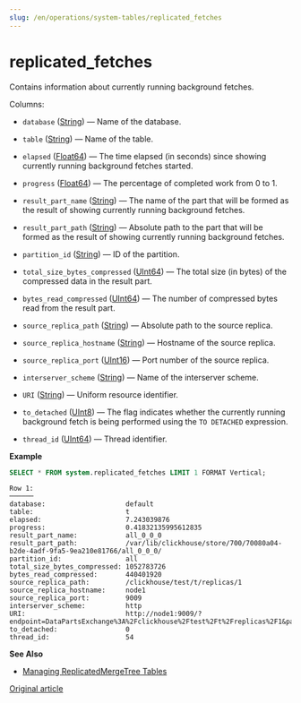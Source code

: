 ```yaml
---
slug: /en/operations/system-tables/replicated_fetches
---
```

# replicated_fetches

Contains information about currently running background fetches.

Columns:

-   `database` ([String](../../sql-reference/data-types/string.md)) — Name of the database.

-   `table` ([String](../../sql-reference/data-types/string.md)) — Name of the table.

-   `elapsed` ([Float64](../../sql-reference/data-types/float.md)) — The time elapsed (in seconds) since showing currently running background fetches started.

-   `progress` ([Float64](../../sql-reference/data-types/float.md)) — The percentage of completed work from 0 to 1.

-   `result_part_name` ([String](../../sql-reference/data-types/string.md)) — The name of the part that will be formed as the result of showing currently running background fetches.

-   `result_part_path` ([String](../../sql-reference/data-types/string.md)) — Absolute path to the part that will be formed as the result of showing currently running background fetches.

-   `partition_id` ([String](../../sql-reference/data-types/string.md)) — ID of the partition.

-   `total_size_bytes_compressed` ([UInt64](../../sql-reference/data-types/int-uint.md)) — The total size (in bytes) of the compressed data in the result part.

-   `bytes_read_compressed` ([UInt64](../../sql-reference/data-types/int-uint.md)) — The number of compressed bytes read from the result part.

-   `source_replica_path` ([String](../../sql-reference/data-types/string.md)) — Absolute path to the source replica.

-   `source_replica_hostname` ([String](../../sql-reference/data-types/string.md)) — Hostname of the source replica.

-   `source_replica_port` ([UInt16](../../sql-reference/data-types/int-uint.md)) — Port number of the source replica.

-   `interserver_scheme` ([String](../../sql-reference/data-types/string.md)) — Name of the interserver scheme.

-   `URI` ([String](../../sql-reference/data-types/string.md)) — Uniform resource identifier.

-   `to_detached` ([UInt8](../../sql-reference/data-types/int-uint.md)) — The flag indicates whether the currently running background fetch is being performed using the `TO DETACHED` expression.

-   `thread_id` ([UInt64](../../sql-reference/data-types/int-uint.md)) — Thread identifier.

**Example**

``` sql
SELECT * FROM system.replicated_fetches LIMIT 1 FORMAT Vertical;
```

``` text
Row 1:
──────
database:                    default
table:                       t
elapsed:                     7.243039876
progress:                    0.41832135995612835
result_part_name:            all_0_0_0
result_part_path:            /var/lib/clickhouse/store/700/70080a04-b2de-4adf-9fa5-9ea210e81766/all_0_0_0/
partition_id:                all
total_size_bytes_compressed: 1052783726
bytes_read_compressed:       440401920
source_replica_path:         /clickhouse/test/t/replicas/1
source_replica_hostname:     node1
source_replica_port:         9009
interserver_scheme:          http
URI:                         http://node1:9009/?endpoint=DataPartsExchange%3A%2Fclickhouse%2Ftest%2Ft%2Freplicas%2F1&part=all_0_0_0&client_protocol_version=4&compress=false
to_detached:                 0
thread_id:                   54
```

**See Also**

-   [Managing ReplicatedMergeTree Tables](../../sql-reference/statements/system.md#managing-replicatedmergetree-tables)

[Original article](https://clickhouse.com/docs/en/operations/system-tables/replicated_fetches/) <!--hide-->

